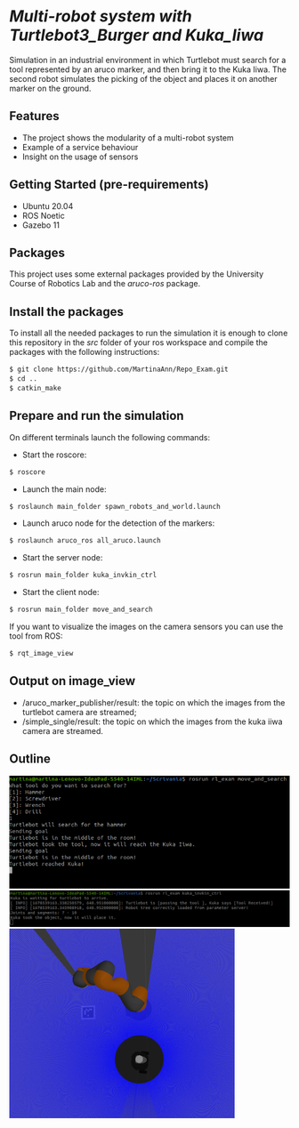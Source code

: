 # _Multi-robot system with Turtlebot3_Burger and Kuka_Iiwa_

Simulation in an industrial environment in which Turtlebot must search for a tool represented by an aruco marker, and then bring it to the Kuka Iiwa. The second robot simulates the picking of the object and places it on another marker on the ground.

## Features

- The project shows the modularity of a multi-robot system
- Example of a service behaviour
- Insight on the usage of sensors 

## Getting Started (pre-requirements)

- Ubuntu 20.04
- ROS Noetic
- Gazebo 11

## Packages

This project uses some external packages provided by the University Course of Robotics Lab and the _aruco-ros_ package. 

## Install the packages

To install all the needed packages to run the simulation it is enough to clone this repository in the _src_ folder of your ros workspace and compile the packages with the following instructions:

```sh
$ git clone https://github.com/MartinaAnn/Repo_Exam.git
$ cd ..
$ catkin_make
```
## Prepare and run the simulation

On different terminals launch the following commands:

- Start the roscore:

```sh
$ roscore
```

- Launch the main node:

```sh
$ roslaunch main_folder spawn_robots_and_world.launch
```

- Launch aruco node for the detection of the markers:

```sh
$ roslaunch aruco_ros all_aruco.launch
```

- Start the server node:

```sh
$ rosrun main_folder kuka_invkin_ctrl
```

- Start the client node: 

```sh
$ rosrun main_folder move_and_search
```

If you want to visualize the images on the camera sensors you can use the tool from ROS:

```sh
$ rqt_image_view
```

## Output on image_view

- /aruco_marker_publisher/result: the topic on which the images from the turtlebot camera are streamed;
- /simple_single/result: the topic on which the images from the kuka iiwa camera are streamed.

## Outline

![Client terminal results](/Images_for_readme/finalturtle.png) 
![Server terminal results](/Images_for_readme/finalkuka.png) 
![Gazebo results](/Images_for_readme/final.png) 


